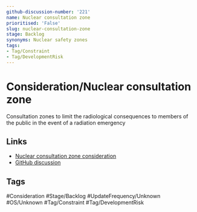 ```yaml
---
github-discussion-number: '221'
name: Nuclear consultation zone
prioritised: 'False'
slug: nuclear-consultation-zone
stage: Backlog
synonyms: Nuclear safety zones
tags:
- Tag/Constraint
- Tag/DevelopmentRisk
---
```


# Consideration/Nuclear consultation zone

Consultation zones to limit the radiological consequences to members of the public in the event of a radiation emergency

## Links

* [Nuclear consultation zone consideration](https://design.planning.data.gov.uk/planning-consideration/nuclear-consultation-zone)
* [GitHub discussion](https://github.com/digital-land/data-standards-backlog/discussions/221)

## Tags

#Consideration #Stage/Backlog #UpdateFrequency/Unknown #OS/Unknown #Tag/Constraint #Tag/DevelopmentRisk
